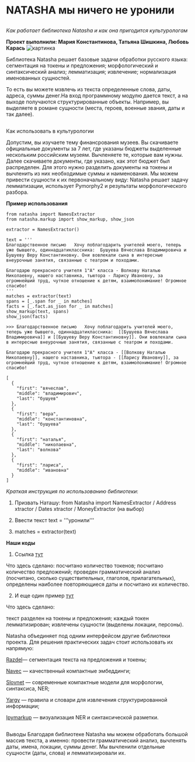# NATASHA мы ничего не уронили
## 
*Как работает библиотека Natasha и как она пригодится культурологам*

**Проект выполнили: Мария Константинова, Татьяна Шишкина, Любовь Карась**
![картинка](https://www.meme-arsenal.com/memes/1e9fba4eb538ab18e0e17cdf346eac91.jpg)

Библиотека Natasha решает базовые задачи обработки  русского языка:
сегментация на токены и предложения;
морфологический и синтаксический анализ;
лемматизация;
извлечение;
нормализация именованных сущностей.

То есть вы можете мзвлечь из текста определенные слова, даты, адреса, суммы денег.На вход программному модулю дается текст, а на выходе получаются структурированные объекты. Например, вы выделяете в романе сущности (места, героев, военные звания, даты и так далее). 

## 
Как использовать в культурологии

Допустим, вы изучаете тему финансрования музеев. Вы скачиваете официальные документы за 7 лет, где указаны бюджеты выделенные нескольким российским музеям. Вычленяете те, которые вам нужны. Далее скачиваете документы, где указано, как этот бюджет был распределен. Для этого нужно разделить документы на токены и вычленить из них необходимые суммы и наименования. Мы можем привести сущности к их первоначальному виду: Natasha решает задачу лемматизации, использует Pymorphy2 и результаты морфологического разбора. 

**Пример использования**
```{python}
from natasha import NamesExtractor
from natasha.markup import show_markup, show_json

extractor = NamesExtractor()

text = '''
Благодарственное письмо   Хочу поблагодарить учителей моего, теперь уже бывшего, одиннадцатиклассника:  Бушуева Вячеслава Владимировича и Бушуеву Веру Константиновну. Они вовлекали сына в интересные внеурочные занятия, связанные с театром и походами.

Благодарю прекрасного учителя 1"А" класса - Волкову Наталью Николаевну, нашего наставника, тьютора - Ларису Ивановну, за огромнейший труд, чуткое отношение к детям, взаимопонимание! Огромное спасибо!
'''
matches = extractor(text)
spans = [_.span for _ in matches]
facts = [_.fact.as_json for _ in matches]
show_markup(text, spans)
show_json(facts)

>>> Благодарственное письмо   Хочу поблагодарить учителей моего, теперь уже бывшего, одиннадцатиклассника:  [[Бушуева Вячеслава Владимировича]] и [[Бушуеву Веру Константиновну]]. Они вовлекали сына в интересные внеурочные занятия, связанные с театром и походами.

Благодарю прекрасного учителя 1"А" класса - [[Волкову Наталью Николаевну]], нашего наставника, тьютора - [[Ларису Ивановну]], за огромнейший труд, чуткое отношение к детям, взаимопонимание! Огромное спасибо!

[
  {
    "first": "вячеслав",
    "middle": "владимирович",
    "last": "бушуев"
  },
  {
    "first": "вера",
    "middle": "константиновна",
    "last": "бушуева"
  },
  {
    "first": "наталья",
    "middle": "николаевна",
    "last": "волкова"
  },
  {
    "first": "лариса",
    "middle": "ивановна"
  }
]
```

*Краткая инструкция по использованию библиотеки*:

1. Призвать Наташу: from Natasha import NamesExtractor / Address xtractor / Dates xtractor / MoneyExtractor (на выбор)

2. Ввести текст text = '''уронили'''

3. matches = extractor(text)

**Наши коды**
1. Ссылка [тут](https://colab.research.google.com/drive/1Va82LNm7SlZOfLztYafGbbLY1J0C6c0Z)

Что здесь сделано: 
посчитано количество токенов;
посчитано количество предложений;
проведен грамматический анализ (посчитано, сколько существительных, глаголов, прилагательных),
определены наиболее повторяющиеся даты и посчитано их количество. 

2. И еще один пример [тут](https://colab.research.google.com/drive/16WeE0Nl_elYoCLtb9zWeEtRmddIumRA-?usp=sharing)



Что здесь сделано: 

текст разделен на токены и предложения;
каждый токен лемматизирован;
извлечены сущности (выделены локации, персоны).

Natasha объединяет под одним интерфейсом другие библиотеки проекта. Для решения практических задач стоит использовать их напрямую:

[Razdel](https://github.com/natasha/razdel)— сегментация текста на предложения и токены;

[Navec](https://github.com/natasha/navec) — качественный компактные эмбеддинги;

[Slovnet](https://github.com/natasha/slovnet) — современные компактные модели для морфологии, синтаксиса, NER;

[Yargy](https://github.com/natasha/yargy) — правила и словари для извлечения структурированной информации;

[Ipymarkup](https://github.com/natasha/ipymarkup) — визуализация NER и синтаксической разметки.

## 
Выводы
Благодаря библиотеке Natasha мы можем обработать большой массив текста, а именно: провести грамматический анализ, вычленять даты, имена, локации, суммы денег. Мы вычленили отдельные сущности (даты, слова) и лемматизировали их. 


